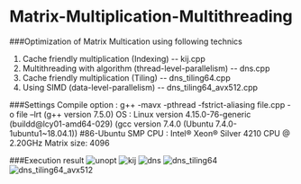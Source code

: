 # Matrix-Multiplication-Multithreading

###Optimization of Matrix Multication using following technics

1. Cache friendly multiplication (Indexing) -- kij.cpp
2. Multithreading with algorithm (thread-level-parallelism) -- dns.cpp
3. Cache friendly multiplication (Tiling) -- dns_tiling64.cpp
4. Using SIMD (data-level-parallelism) -- dns_tiling64_avx512.cpp

###Settings
Compile option : g++ -mavx -pthread -fstrict-aliasing file.cpp -o file –lrt (g++ version 7.5.0)
OS : Linux version 4.15.0-76-generic (buildd@lcy01-amd64-029) (gcc version 7.4.0 (Ubuntu 7.4.0-1ubuntu1~18.04.1)) #86-Ubuntu SMP
CPU : Intel® Xeon® Silver  4210 CPU @ 2.20GHz
Matrix size: 4096

###Execution result
![unopt](https://user-images.githubusercontent.com/61370901/87638412-b2ee7480-c77e-11ea-89db-b6428def3659.png)
![kij](https://user-images.githubusercontent.com/61370901/87638524-e29d7c80-c77e-11ea-9f41-3eb00addb445.png)
![dns](https://user-images.githubusercontent.com/61370901/87638537-ea5d2100-c77e-11ea-92be-0f9ad0552765.png)
![dns_tiling64](https://user-images.githubusercontent.com/61370901/87638543-ecbf7b00-c77e-11ea-90e0-299d5316afa9.png)
![dns_tiling64_avx512](https://user-images.githubusercontent.com/61370901/87638546-ee893e80-c77e-11ea-9d7b-b8439b795dd8.png)
